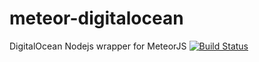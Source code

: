 # meteor-digitalocean
DigitalOcean Nodejs wrapper for MeteorJS
[![Build Status](https://travis-ci.org/dyaa/meteor-digitalocean.svg)](https://travis-ci.org/dyaa/meteor-digitalocean)
